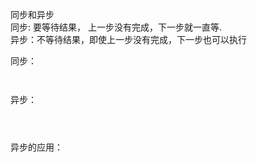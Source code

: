 同步和异步<br>
同步: 要等待结果， 上一步没有完成，下一步就一直等.<br>
异步：不等待结果，即使上一步没有完成，下一步也可以执行<br>

同步：
```


```
异步：
```



```
异步的应用：

```



```
